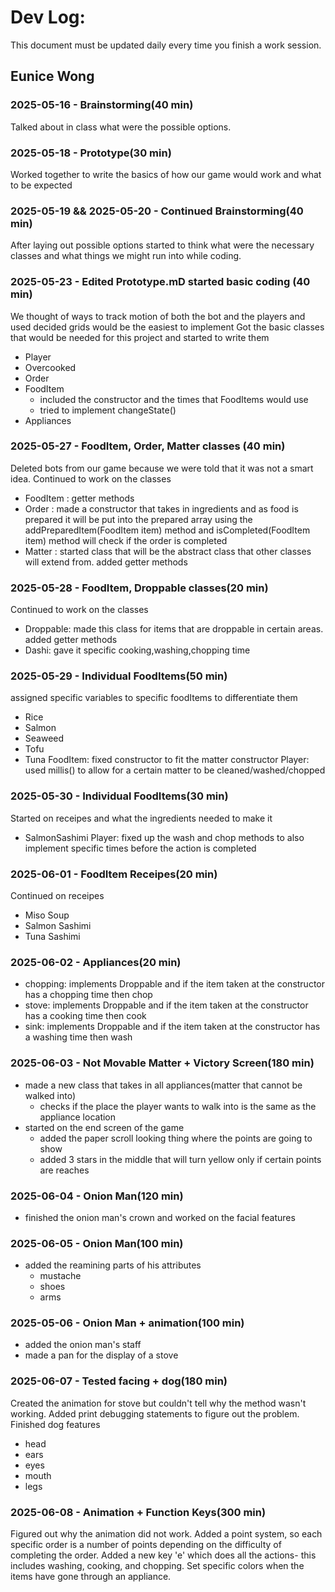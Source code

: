 # Dev Log:

This document must be updated daily every time you finish a work session.

## Eunice Wong

### 2025-05-16 - Brainstorming(40 min)
Talked about in class what were the possible options.

### 2025-05-18 - Prototype(30 min)
Worked together to write the basics of how our game would work and what to be expected

### 2025-05-19 && 2025-05-20 - Continued Brainstorming(40 min)
After laying out possible options started to think what were the necessary classes and what things we might run into while coding.

### 2025-05-23 - Edited Prototype.mD started basic coding (40 min)
We thought of ways to track motion of both the bot and the players and used decided grids would be the easiest to implement
Got the basic classes that would be needed for this project and started to write them
  - Player
  - Overcooked
  - Order
  - FoodItem
      - included the constructor and the times that FoodItems would use
      - tried to implement changeState()
  - Appliances

### 2025-05-27 - FoodItem, Order, Matter classes (40 min)
Deleted bots from our game because we were told that it was not a smart idea. 
Continued to work on the classes
  - FoodItem : getter methods
  - Order : made a constructor that takes in ingredients and as food is prepared it will be put into the prepared array using the
    addPreparedItem(FoodItem item) method and isCompleted(FoodItem item) method will check if the order is completed
  - Matter : started class that will be the abstract class that other classes will extend from. added getter methods

### 2025-05-28 - FoodItem, Droppable classes(20 min)
Continued to work on the classes
  - Droppable: made this class for items that are droppable in certain areas. added getter methods
  - Dashi: gave it specific cooking,washing,chopping time
 
### 2025-05-29 - Individual FoodItems(50 min)
assigned specific variables to specific foodItems to differentiate them
  - Rice
  - Salmon
  - Seaweed
  - Tofu
  - Tuna
FoodItem: fixed constructor to fit the matter constructor
Player: used millis() to allow for a certain matter to be cleaned/washed/chopped

### 2025-05-30 - Individual FoodItems(30 min)
Started on receipes and what the ingredients needed to make it
  - SalmonSashimi
Player: fixed up the wash and chop methods to also implement specific times before the action is completed

### 2025-06-01 - FoodItem Receipes(20 min)
Continued on receipes 
  - Miso Soup
  - Salmon Sashimi
  - Tuna Sashimi

### 2025-06-02 - Appliances(20 min)
  - chopping: implements Droppable and if the item taken at the constructor has a chopping time then chop
  - stove: implements Droppable and if the item taken at the constructor has a cooking time then cook
  - sink: implements Droppable and if the item taken at the constructor has a washing time then wash

### 2025-06-03 - Not Movable Matter + Victory Screen(180 min)
  - made a new class that takes in all appliances(matter that cannot be walked into)
      - checks if the place the player wants to walk into is the same as the appliance location
  - started on the end screen of the game
      - added the paper scroll looking thing where the points are going to show
      - added 3 stars in the middle that will turn yellow only if certain points are reaches

### 2025-06-04 - Onion Man(120 min)
  - finished the onion man's crown and worked on the facial features

### 2025-06-05 - Onion Man(100 min)
  - added the reamining parts of his attributes
      - mustache
      - shoes
      - arms
        
### 2025-05-06 - Onion Man + animation(100 min)
  - added the onion man's staff
  - made a pan for the display of a stove

### 2025-06-07 - Tested facing + dog(180 min)
Created the animation for stove but couldn't tell why the method wasn't working. Added print debugging statements to figure out the problem.
Finished dog features
  - head
  - ears
  - eyes
  - mouth
  - legs

### 2025-06-08 - Animation + Function Keys(300 min)
Figured out why the animation did not work. Added a point system, so each specific order is a number of points depending on the difficulty of completing the order. Added a new key 'e' which does all the actions- this includes washing, cooking, and chopping. Set specific colors when the items have gone through an appliance.



